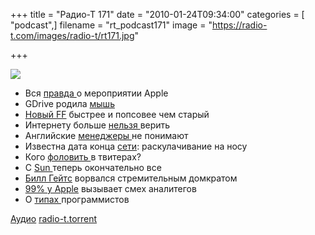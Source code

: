 +++
title = "Радио-Т 171"
date = "2010-01-24T09:34:00"
categories = [ "podcast",]
filename = "rt_podcast171"
image = "https://radio-t.com/images/radio-t/rt171.jpg"

+++

![](https://radio-t.com/images/radio-t/rt171.jpg)

- Вся [правда ](http://www.appleinsider.com/articles/10/01/19/apples_tablet_announcement_games_could_be_a_focus_music_unlikely.html)о мероприятии Apple
- GDrive родилa [мышь](http://habrahabr.ru/blogs/google/81524/)
- [Новый FF](http://www.computerworld.com/s/article/9147539/Review_Firefox_3.6_adds_speed_and_Personas_but_is_it_enough_?taxonomyId=18) быстрее и попсовее чем старый
- Интернету больше [нельзя ](http://itc.ua/node/43756)верить
- Английские [менеджеры ](http://business.compulenta.ru/497690/)не понимают
- Известна дата конца [сети](http://news.zdnet.co.uk/communications/0,1000000085,39994507,00.htm): раскулачивание на носу
- Кого [фоловить ](http://internetno.net/2010/01/22/twitter-podskazhet-kogo-stoit-zafollovit/)в твитерах?
- С [Sun ](http://www.securitylab.ru/news/390046.php)теперь окончательно все
- [Билл Гейтс](http://habrahabr.ru/blogs/twitter/81327/) ворвался стремительным домкратом
- [99% у Apple](http://itc.ua/node/43700) вызывает смех аналитегов
- О [типах ](http://www.codeinstructions.com/2008/10/styles-of-programming.html)программистов

[Аудио](https://archive.rucast.net/radio-t/media/rt_podcast171.mp3)
[radio-t.torrent](http://www.radio-t.com/torrents/rt_podcast171.mp3.torrent)
<audio src="https://archive.rucast.net/radio-t/media/rt_podcast171.mp3" preload="none"></audio>
